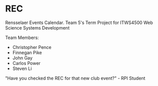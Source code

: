 # REC
Rensselaer Events Calendar. Team 5's Term Project for ITWS4500 Web Science Systems Development

Team Members:
- Christopher Pence
- Finnegan Pike
- John Gay
- Carlos Power
- Steven Li

"Have you checked the REC for that new club event?" - RPI Student